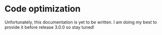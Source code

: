 # Code optimization

Unfortunately, this documentation is yet to be written. I am doing my best to provide it
before release 3.0.0 so stay tuned!
